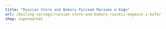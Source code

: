```yaml
---
title: "Russian Store and Bakery Русский Магазин и Кафе"
url: /boiling-springs/russian-store-and-bakery-russkii-magazin-i-kafe/
shop: supermarket
---
```

